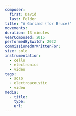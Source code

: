 ```yaml
---
composer:
  first: David
  last: Felder
title: "A Garland (for Bruce)"
movements:
duration: 13 minutes
yearComposed: 2015
performedBySwitch: 2022
commissionedOrWrittenFor:
size: solo
instrumentation:
  - cello
  - electronics
  - video
tags:
  - solo
  - electroacoustic
  - video
media:
  - title:
    type:
    url:
---
```

